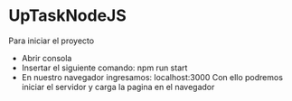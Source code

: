 # UpTaskNodeJS

Para iniciar el proyecto
 * Abrir consola
 * Insertar el siguiente comando: npm run start
 * En nuestro navegador ingresamos: localhost:3000
Con ello podremos iniciar el servidor y carga la pagina en el navegador
